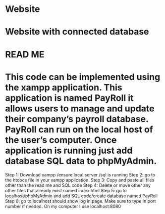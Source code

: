 # Website
# Website with connected database
# READ ME

#	This code can be implemented using the xampp application. This application is named PayRoll it allows users to manage and update their company’s payroll database. PayRoll can run on the local host of the user’s computer. Once application is running just add database SQL data to phpMyAdmin.

Step 1: Download xampp /ensure local server /sql is running
Step 2: go to the htdocs file in your xampp application.
Step 3: Copy and paste all files other than the read me and SQL code
Step 4: Delete or move other any other files that already exist named index.html
Step 5: go to localhost/phpMyAdmin and add SQL code/create database named PayRoll
Step 6: go to localhost should show log in page. Make sure to type in port number if needed. On my computer I use localhost:8080


